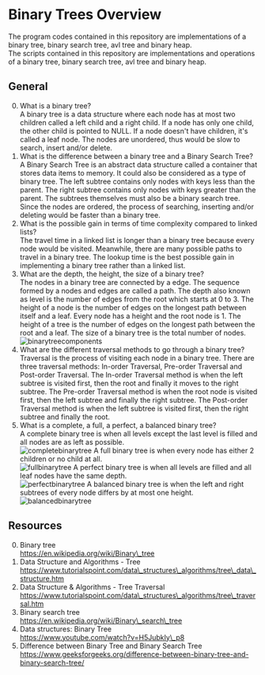 # Binary Trees Overview #
The program codes contained in this repository are implementations of a binary tree, binary search tree, avl tree and binary heap.  
The scripts contained in this repository are implementations and operations of a binary tree, binary search tree, avl tree and binary heap.  

## General ##
0. What is a binary tree?  
A binary tree is a data structure where each node has at most two children called a left child and a right child.  If a node has only one child, the other child is pointed to NULL.  If a node doesn't have children, it's called a leaf node.  The nodes are unordered, thus would be slow to search, insert and/or delete.  
1. What is the difference between a binary tree and a Binary Search Tree?  
A Binary Search Tree is an abstract data structure called a container that stores data items to memory.  It could also be considered as a type of binary tree.  The left subtree contains only nodes with keys less than the parent.  The right subtree contains only nodes with keys greater than the parent.  The subtrees themselves must also be a binary search tree.  Since the nodes are ordered, the process of searching, inserting and/or deleting would be faster than a binary tree.  
2. What is the possible gain in terms of time complexity compared to linked lists?  
The travel time in a linked list is longer than a binary tree because every node would be visited.  Meanwhile, there are many possible paths to travel in a binary tree.  The lookup time is the best possible gain in implementing a binary tree rather than a linked list.  
3. What are the depth, the height, the size of a binary tree?  
The nodes in a binary tree are connected by a edge.  The sequence formed by a nodes and edges are called a path.  The depth also known as level is the number of edges from the root which starts at 0 to 3.  The height of a node is the number of edges on the longest path between itself and a leaf.  Every node has a height and the root node is 1.  The height of a tree is the number of edges on the longest path between the root and a leaf.  The size of a binary tree is the total number of nodes.  
![binarytreecomponents](https://i.imgur.com/vRhzu6m.png)
4. What are the different traversal methods to go through a binary tree?  
Traversal is the process of visiting each node in a binary tree.  There are three traversal methods: In-order Traversal, Pre-order Traversal and Post-order Traversal.  The In-order Traversal method is when the left subtree is visited first, then the root and finally it moves to the right subtree.  The Pre-order Traversal method is when the root node is visited first, then the left subtree and finally the right subtree.  The Post-order Traversal method is when the left subtree is visited first, then the right subtree and finally the root.  
5. What is a complete, a full, a perfect, a balanced binary tree?  
A complete binary tree is when all levels except the last level is filled and all nodes are as left as possible.  
![completebinarytree](https://i.imgur.com/1Zxf2t8.png)
    A full binary tree is when every node has either 2 children or no child at all.  
![fullbinarytree](https://i.imgur.com/zplUc6x.png)
    A perfect binary tree is when all levels are filled and all leaf nodes have the same depth.  
![perfectbinarytree](https://i.imgur.com/brvhWyB.png)
    A balanced binary tree is when the left and right subtrees of every node differs by at most one height.  
![balancedbinarytree](https://i.imgur.com/7Stwtrv.png)
## Resources ##
0. Binary tree  
https://en.wikipedia.org/wiki/Binary\_tree  
1. Data Structure and Algorithms - Tree  
https://www.tutorialspoint.com/data\_structures\_algorithms/tree\_data\_structure.htm  
2. Data Structure & Algorithms - Tree Traversal  
https://www.tutorialspoint.com/data\_structures\_algorithms/tree\_traversal.htm  
3. Binary search tree  
https://en.wikipedia.org/wiki/Binary\_search\_tree  
4. Data structures: Binary Tree  
https://www.youtube.com/watch?v=H5JubkIy\_p8  
5. Difference between Binary Tree and Binary Search Tree  
https://www.geeksforgeeks.org/difference-between-binary-tree-and-binary-search-tree/ 
